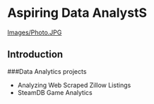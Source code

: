 # Aspiring Data AnalystS 

[Images/Photo.JPG](https://github.com/Joncr94/Joncr94.github.io/blob/005a36d8539b58b582880f617b922e96e23c2c01/Images/Photo.JPG)
## Introduction


###Data Analytics projects 
- Analyzing Web Scraped Zillow Listings
- SteamDB Game Analytics

